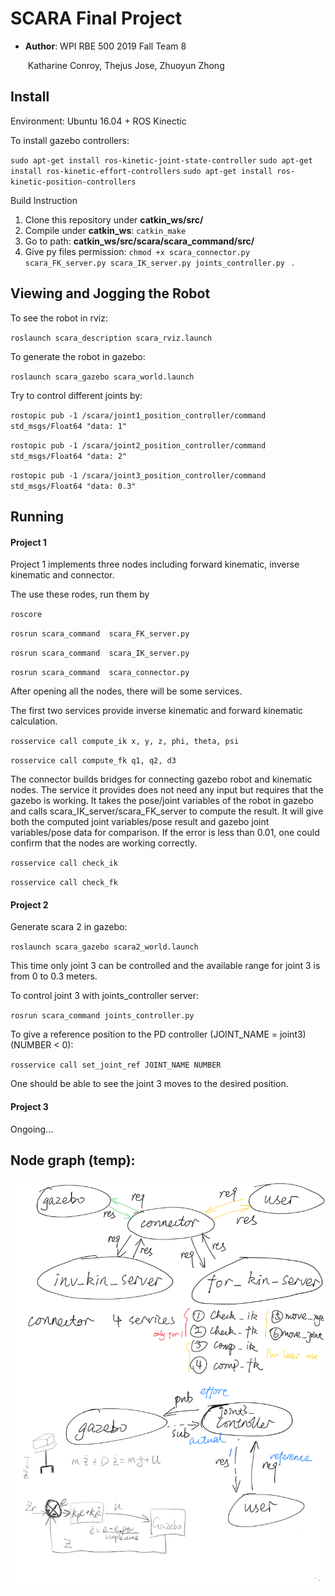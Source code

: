 # SCARA Final Project

* **Author**:  WPI RBE 500 2019 Fall Team 8

  ​                 Katharine Conroy, Thejus Jose, Zhuoyun Zhong

## Install

Environment: Ubuntu 16.04 + ROS Kinectic

To install gazebo controllers:

`sudo apt-get install ros-kinetic-joint-state-controller`
`sudo apt-get install ros-kinetic-effort-controllers`
`sudo apt-get install ros-kinetic-position-controllers`

Build Instruction

1. Clone this repository under **catkin_ws/src/**
2. Compile under **catkin_ws**: `catkin_make`
3. Go to path: **catkin_ws/src/scara/scara_command/src/**
4. Give py files permission: `chmod +x scara_connector.py scara_FK_server.py scara_IK_server.py joints_controller.py ` .

## Viewing and Jogging the Robot

To see the robot in rviz:

`roslaunch scara_description scara_rviz.launch`

To generate the robot in gazebo:

`roslaunch scara_gazebo scara_world.launch`

Try to control different joints by:

`rostopic pub -1 /scara/joint1_position_controller/command std_msgs/Float64 "data: 1"`

`rostopic pub -1 /scara/joint2_position_controller/command std_msgs/Float64 "data: 2"`

`rostopic pub -1 /scara/joint3_position_controller/command std_msgs/Float64 "data: 0.3"`



## Running

#### Project 1

Project 1 implements three nodes including forward kinematic, inverse kinematic and connector.

The use these rodes, run them by

`roscore`

`rosrun scara_command  scara_FK_server.py`

`rosrun scara_command  scara_IK_server.py`

`rosrun scara_command  scara_connector.py`

After opening all the nodes, there will be some services.

The first two services provide inverse kinematic and forward kinematic calculation.

`rosservice call compute_ik x, y, z, phi, theta, psi` 

`rosservice call compute_fk q1, q2, d3 `

The connector builds bridges for connecting gazebo robot and kinematic nodes. The service it provides does not need any input but requires that the gazebo is working. It takes the pose/joint variables of the robot in gazebo and calls scara_IK_server/scara_FK_server to compute the result. It will give both the computed joint variables/pose result and gazebo joint variables/pose data for comparison. If the error is less than 0.01, one could confirm that the nodes are working correctly.

`rosservice call check_ik` 

`rosservice call check_fk` 

#### Project 2

Generate scara 2 in gazebo:

`roslaunch scara_gazebo scara2_world.launch`

This time only joint 3 can be controlled and the available range for joint 3 is from 0 to 0.3 meters.

To control joint 3 with joints_controller server:

`rosrun scara_command joints_controller.py`

To give a reference position to the PD controller (JOINT_NAME = joint3) (NUMBER < 0):

`rosservice call set_joint_ref JOINT_NAME NUMBER`  

One should be able to see the joint 3 moves to the desired position.

#### Project 3

Ongoing...

## Node graph (temp):

![node_graph_temp](demo/node_graph_temp.png)
